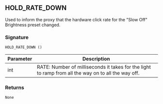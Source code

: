 ## HOLD\_RATE\_DOWN

Used to inform the proxy that the hardware click rate for the "Slow Off" Brightness preset changed.


### Signature

`HOLD_RATE_DOWN ()`



| Parameter | Description |
| --- | --- |
| int | RATE:  Number of milliseconds it takes for the light to ramp from all the way on to all the way off. |


### Returns

`None`